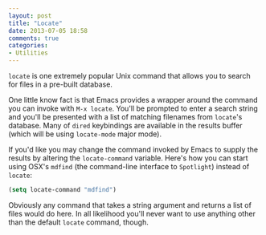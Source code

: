 ```yaml
---
layout: post
title: "Locate"
date: 2013-07-05 18:58
comments: true
categories:
- Utilities
---
```


`locate` is one extremely popular Unix command that allows you to
search for files in a pre-built database.


One little know fact is that Emacs provides a wrapper around the
command you can invoke with `M-x locate`. You'll be prompted to enter
a search string and you'll be presented with a list of matching
filenames from `locate`'s database. Many of `dired` keybindings are
available in the results buffer (which will be using `locate-mode` major mode).

If you'd like you may change the command invoked by Emacs to supply the
results by altering the `locate-command` variable. Here's how you can
start using OSX's `mdfind` (the command-line interface to `Spotlight`)
instead of `locate`:

``` cl
(setq locate-command "mdfind")
```

Obviously any command that takes a string argument and returns a list
of files would do here. In all likelihood you'll never want to use
anything other than the default `locate` command, though.
